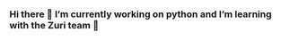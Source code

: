 ### Hi there 👋 I’m currently working on python and I’m learning with the Zuri team 🌱

<!--
**mykie88/mykie88** is a ✨ _special_ ✨ repository because its `README.md` (this file) appears on your GitHub profile.

- 
-  
-->
